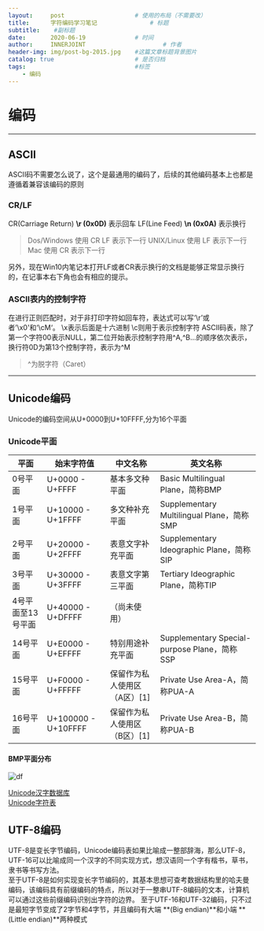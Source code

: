 ```yaml
---
layout:     post                    # 使用的布局（不需要改）
title:      字符编码学习笔记               # 标题 
subtitle:    #副标题
date:       2020-06-19              # 时间
author:     INNERJOINT                      # 作者
header-img: img/post-bg-2015.jpg    #这篇文章标题背景图片
catalog: true                       # 是否归档
tags:                               #标签
    - 编码
---
```

# 编码


---
## ASCII
ASCII码不需要怎么说了，这个是最通用的编码了，后续的其他编码基本上也都是遵循着兼容该编码的原则
### CR/LF
CR(Carriage Return) **\r (0x0D)** 表示回车
LF(Line Feed) **\n (0x0A)** 表示换行
    
> Dos/Windows 使用 CR LF 表示下一行
> UNIX/Linux 使用 LF 表示下一行
> Mac 使用 CR 表示下一行

另外，现在Win10内笔记本打开LF或者CR表示换行的文档是能够正常显示换行的，在记事本右下角也会有相应的提示。


### ASCII表内的控制字符
在进行正则匹配时，对于非打印字符如回车符，表达式可以写‘\r’或者’\x0'和‘\cM‘。
\x表示后面是十六进制
\c则用于表示控制字符
ASCII码表，除了第一个字符00表示NULL，第二位开始表示控制字符用^A,^B...的顺序依次表示，换行符0D为第13个控制字符，表示为^M
>^为脱字符（Caret）


---

## Unicode编码
Unicode的编码空间从U+0000到U+10FFFF,分为16个平面<br>
### Unicode平面
平面    |始末字符值	          |中文名称	      |英文名称|
|-------|------------------|--------------|------|
|0号平面 |U+0000 - U+FFFF    |基本多文种平面	 |Basic Multilingual Plane，简称BMP
|1号平面	|U+10000 - U+1FFFF	|多文种补充平面	 |Supplementary Multilingual Plane，简称SMP
|2号平面	|U+20000 - U+2FFFF	|表意文字补充平面 |	Supplementary Ideographic Plane，简称SIP
|3号平面	|U+30000 - U+3FFFF	|表意文字第三平面|	Tertiary Ideographic Plane，简称TIP
|4号平面至13号平面|U+40000 - U+DFFFF	|（尚未使用）|	
|14号平面	|U+E0000 - U+EFFFF	|特别用途补充平面	|Supplementary Special-purpose Plane，简称SSP
|15号平面	|U+F0000 - U+FFFFF|	保留作为私人使用区（A区）[1]|	Private Use Area-A，简称PUA-A
16号平面	|U+100000 - U+10FFFF|	保留作为私人使用区（B区）[1]|	Private Use Area-B，简称PUA-B
#### BMP平面分布
![df](https://zh.wikipedia.org/wiki/File:Roadmap_to_Unicode_BMP.svg)

[Unicode汉字数据库](https://www.unicode.org/charts/unihan.html)<br>
[Unicode字符表](http://www.unicode.org/charts/)
## UTF-8编码
UTF-8是变长字节编码，Unicode编码表如果比喻成一整部辞海，那么UTF-8，UTF-16可以比喻成同一个汉字的不同实现方式，想汉语同一个字有楷书，草书，隶书等书写方法。<Br>
至于UTF-8是如何实现变长字节编码的，其基本思想可查考数据结构里的哈夫曼编码，该编码具有前缀编码的特点，所以对于一整串UTF-8编码的文本，计算机可以通过这些前缀编码识别出字符的边界。
至于UTF-16和UTF-32编码，只不过是最短字节变成了2字节和4字节，并且编码有大端 **(Big endian)**和小端 **(Little endian)**两种模式


